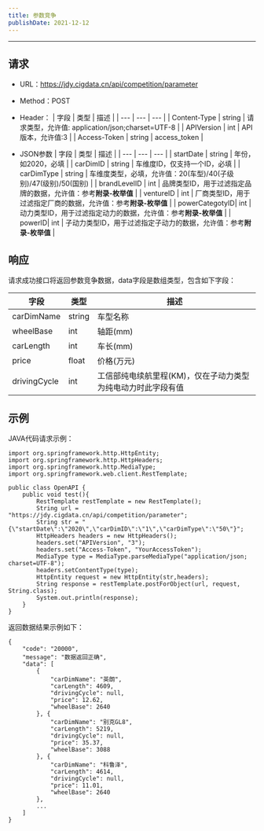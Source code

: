 ```yaml
---
title: 参数竞争
publishDate: 2021-12-12
---
```


---

## 请求
- URL：https://jdy.cigdata.cn/api/competition/parameter
- Method：POST
- Header：
    |  字段   |  类型   |  描述  |
    | --- | --- | --- |
    | Content-Type | string | 请求类型，允许值: application/json;charset=UTF-8 |
    |  APIVersion | int  | API版本，允许值:3 |
    |  Access-Token  |  string  | access_token |

- JSON参数
    |  字段  |  类型  |  描述  |
    | --- | --- | --- |
    |  startDate |  string  | 年份，如2020，必填  |
    |  carDimID | string | 车维度ID，仅支持一个ID，必填 |
    |  carDimType | string | 车维度类型，必填，允许值：20(车型)/40(子级别)/47(级别)/50(国别) |
    |  brandLevelID | int | 品牌类型ID，用于过滤指定品牌的数据，允许值：参考**附录-枚举值**   |
    |  ventureID | int | 厂商类型ID，用于过滤指定厂商的数据，允许值：参考**附录-枚举值**   |
    |  powerCategotyID| int | 动力类型ID，用于过滤指定动力的数据，允许值：参考**附录-枚举值**   |
    |  powerID| int | 子动力类型ID，用于过滤指定子动力的数据，允许值：参考**附录-枚举值**   |

## 响应
请求成功接口将返回参数竞争数据，data字段是数组类型，包含如下字段：

|  字段   |  类型  |  描述  |
| --- | --- | --- | 
| carDimName |  string  | 车型名称 |
| wheelBase |  int | 轴距(mm)  |
| carLength |  int | 车长(mm) |
| price |  float | 价格(万元) |
| drivingCycle | int | 工信部纯电续航里程(KM)，仅在子动力类型为纯电动力时此字段有值 |

## 示例
JAVA代码请求示例：
```
import org.springframework.http.HttpEntity;
import org.springframework.http.HttpHeaders;
import org.springframework.http.MediaType;
import org.springframework.web.client.RestTemplate;
 
public class OpenAPI {
    public void test(){
        RestTemplate restTemplate = new RestTemplate();
        String url = "https://jdy.cigdata.cn/api/competition/parameter";
        String str = "{\"startDate\":\"2020\",\"carDimID\":\"1\",\"carDimType\":\"50\"}";
        HttpHeaders headers = new HttpHeaders();
        headers.set("APIVersion", "3");
        headers.set("Access-Token", "YourAccessToken");
        MediaType type = MediaType.parseMediaType("application/json; charset=UTF-8");
        headers.setContentType(type);
        HttpEntity request = new HttpEntity(str,headers);
        String response = restTemplate.postForObject(url, request, String.class);
        System.out.println(response);
    }
}
```
返回数据结果示例如下：
```
{
	"code": "20000",
	"message": "数据返回正确",
	"data": [
        {
			"carDimName": "英朗",
			"carLength": 4609,
			"drivingCycle": null,
			"price": 12.62,
			"wheelBase": 2640
		}, {
			"carDimName": "别克GL8",
			"carLength": 5219,
			"drivingCycle": null,
			"price": 35.37,
			"wheelBase": 3088
		}, {
			"carDimName": "科鲁泽",
			"carLength": 4614,
			"drivingCycle": null,
			"price": 11.01,
			"wheelBase": 2640
		},
		...
	]
}
```
